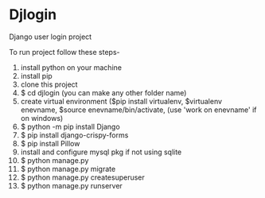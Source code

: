 # Djlogin
Django user login project 

To run project follow these steps-

1. install python on your machine
2. install pip
3. clone this project
4. $ cd djlogin (you can make any other folder name)
5. create virtual environment ($pip install virtualenv, $virtualenv enevname, $source enevname/bin/activate, (use 'work on enevname' if on windows)
6. $ python -m pip install Django
7. $ pip install django-crispy-forms
8. $ pip install Pillow
9. install and configure mysql pkg if not using sqlite
10. $ python manage.py
11. $ python manage.py migrate 
12. $ python manage.py createsuperuser 
13. $ python manage.py runserver

